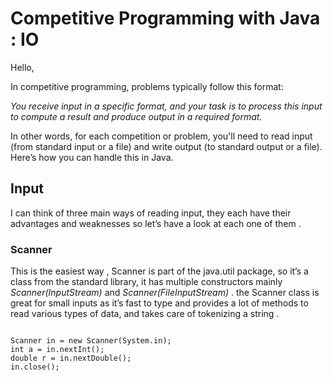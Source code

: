 <h1>Competitive Programming with Java : IO</h1>
Hello,

In competitive programming, problems typically follow this format:

<i>You receive input in a specific format, and your task is to process this input to compute a result and produce output in a required format.</i>

In other words, for each competition or problem, you'll need to read input (from standard input or a file) and write output (to standard output or a file). Here’s how you can handle this in Java.

<h2>Input</h2>
I can think of three main ways of reading input, they each have their advantages and weaknesses so let’s have a look at each one of them .

<h3>Scanner</h3>
This is the easiest way , Scanner is part of the java.util package, so it’s a class from the standard library, it has multiple constructors mainly <i>Scanner(InputStream)</i> and <i>Scanner(FileInputStream)</i> . the Scanner class is great for small inputs as it’s fast to type and provides a lot of methods to read various types of data, and takes care of tokenizing a string .


```

Scanner in = new Scanner(System.in);
int a = in.nextInt();
double r = in.nextDouble();
in.close();

```
